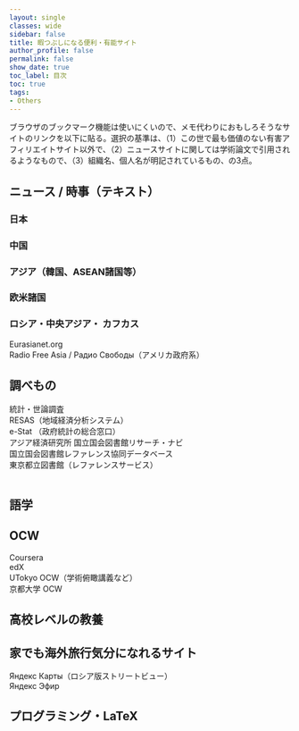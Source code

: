 ```yaml
---
layout: single
classes: wide
sidebar: false
title: 暇つぶしになる便利・有能サイト
author_profile: false
permalink: false
show_date: true
toc_label: 目次
toc: true
tags:
- Others
---
```

ブラウザのブックマーク機能は使いにくいので、メモ代わりにおもしろそうなサイトのリンクを以下に貼る。選択の基準は、（1）この世で最も価値のない有害アフィリエイトサイト以外で、（2）ニュースサイトに関しては学術論文で引用されるようなもので、（3）組織名、個人名が明記されているもの、の3点。

## ニュース / 時事（テキスト）
### 日本

### 中国

### アジア（韓国、ASEAN諸国等）

### 欧米諸国

### ロシア・中央アジア・ カフカス
Eurasianet.org <br>
Radio Free Asia / Радио Свободы（アメリカ政府系） 


## 調べもの
<i class="fas fa-bullhorn"></i> 統計・世論調査 <br>
RESAS（地域経済分析システム） <br>
e-Stat （政府統計の総合窓口）<br>
アジア経済研究所
国立国会図書館リサーチ・ナビ<br>
国立国会図書館レファレンス協同データベース<br>
東京都立図書館（レファレンスサービス）<br><br>


## 語学

## OCW
Coursera <br>
edX <br>
UTokyo OCW（学術俯瞰講義など） <br>
京都大学 OCW <br> 

## 高校レベルの教養

## 家でも海外旅行気分になれるサイト
Яндекс Карты（ロシア版ストリートビュー）<br>
Яндекс Эфир <br>




## プログラミング・LaTeX